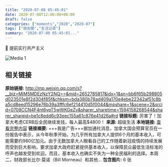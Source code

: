 ```yaml
---
title: "2020-07-08 05:45:01"
date: 2020-07-08T12:00:00+08:00
draft: false
categories: ["moments","2020","2020-07"]
tags: ["朋友圈","生活记录"]
summary: "2020-07-08 05:45:01..."
---
```


🌚 提前实行共产主义

![Media 1](/Moments/photos/2020-07-08/202007080545010.jpg)

## 相关链接

**原始链接:** http://mp.weixin.qq.com/s?__biz=MjM5MDEzNzY2NQ==&mid=2652785817&idx=1&sn=bb6f65b298805d023501e8f2d304f85f&chksm=bda380b78ad409a170e4ebe22342af51c8ba5cd8eed15296e76b39a3fffc6ef214410d5f0044&mpshare=1&scene=2&srcid=0708CCN4F4nt6ypT5wWKGeZv&sharer_sharetime=1594158268544&sharer_shareid=be1c8edd6c93eec155a61c876e41d26a#rd
**链接标题:** 厉害了！加拿大考虑CERB后全民继续发钱，每人最高$4800！
**来源:** 超级生活
**本地链接:** [查看完整内容](/link_content/2020/07/2020-07-08-2/link_content/)
**链接摘要:** +++我是广告+++据加通社消息，加拿大国会预算官员在一份报告中表示，从今年秋季开始，为几乎所有加拿大人提供6个月的基本收入，可能需要约980亿加元。由于无数加拿大人眼看自己的工作随着新冠疫情的持续发展而受到巨大影响，要求加拿大政府赶紧提供基本收入，以保障民众最低生活标准的呼声也越发受到欢迎。而且，基本收入也确实不失为一种全民福利的选择。本周二，财政部长比尔·莫诺（Bill Morneau）和其他...
**包含图片:** 6 张

